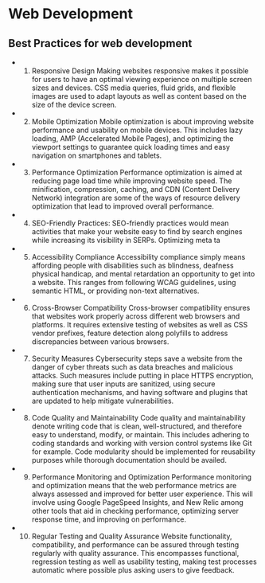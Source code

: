 # Web Development
## Best Practices for web development
+ 1. Responsive Design
Making websites responsive makes it possible for users to have an optimal viewing experience on multiple screen sizes and devices. CSS media queries, fluid grids, and flexible images are used to adapt layouts as well as content based on the size of the device screen.
+ 2. Mobile Optimization
Mobile optimization is about improving website performance and usability on mobile devices. This includes lazy loading, AMP (Accelerated Mobile Pages), and optimizing the viewport settings to guarantee quick loading times and easy navigation on smartphones and tablets.
+ 3. Performance Optimization
Performance optimization is aimed at reducing page load time while improving website speed. The minification, compression, caching, and CDN (Content Delivery Network) integration are some of the ways of resource delivery optimization that lead to improved overall performance.
+ 4. SEO-Friendly Practices:
SEO-friendly practices would mean activities that make your website easy to find by search engines while increasing its visibility in SERPs. Optimizing meta ta
+ 5. Accessibility Compliance
Accessibility compliance simply means affording people with disabilities such as blindness, deafness physical handicap, and mental retardation an opportunity to get into a website. This ranges from following WCAG guidelines, using semantic HTML, or providing non-text alternatives.
+ 6. Cross-Browser Compatibility
Cross-browser compatibility ensures that websites work properly across different web browsers and platforms. It requires extensive testing of websites as well as CSS vendor prefixes, feature detection along polyfills to address discrepancies between various browsers.
+ 7. Security Measures
Cybersecurity steps save a website from the danger of cyber threats such as data breaches and malicious attacks. Such measures include putting in place HTTPS encryption, making sure that user inputs are sanitized, using secure authentication mechanisms, and having software and plugins that are updated to help mitigate vulnerabilities.
+ 8. Code Quality and Maintainability
Code quality and maintainability denote writing code that is clean, well-structured, and therefore easy to understand, modify, or maintain. This includes adhering to coding standards and working with version control systems like Git for example. Code modularity should be implemented for reusability purposes while thorough documentation should be availed.
+ 9. Performance Monitoring and Optimization
Performance monitoring and optimization means that the web performance metrics are always assessed and improved for better user experience. This will involve using Google PageSpeed Insights, and New Relic among other tools that aid in checking performance, optimizing server response time, and improving on performance.
+ 10. Regular Testing and Quality Assurance
Website functionality, compatibility, and performance can be assured through testing regularly with quality assurance. This encompasses functional, regression testing as well as usability testing, making test processes automatic where possible plus asking users to give feedback.

